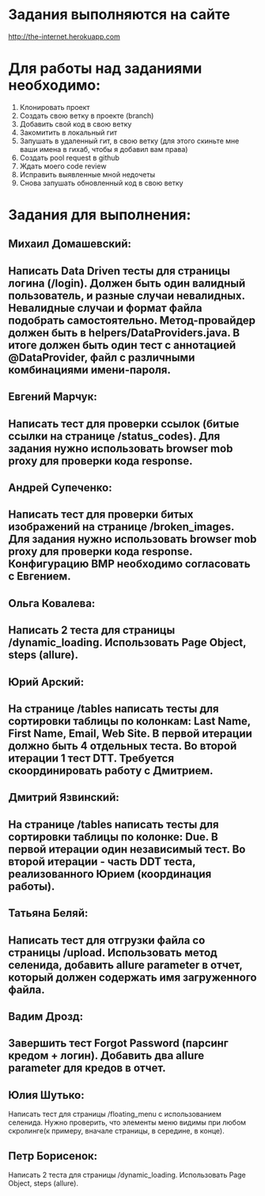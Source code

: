 # Задания выполняются на сайте
http://the-internet.herokuapp.com

# Для работы над заданиями необходимо:
  1. Клонировать проект
  2. Создать свою ветку в проекте (branch)
  3. Добавить свой код в свою ветку
  4. Закомитить в локальный гит
  5. Запушать в удаленный гит, в свою ветку (для этого скиньте мне ваши имена в гихаб, чтобы я добавил вам права)
  6. Создать pool request в github
  7. Ждать моего code review
  8. Исправить выявленные мной недочеты
  9. Снова запушать обновленный код в свою ветку

# Задания для выполнения:

  Михаил Домашевский:
  -----------------------------------------------------------------------------------------------------------------
  Написать Data Driven тесты для страницы логина (/login). Должен быть один валидный пользователь, и разные случаи невалидных.
  Невалидные случаи и формат файла подобрать самостоятельно. Метод-провайдер должен быть в helpers/DataProviders.java.
  В итоге должен быть один тест с аннотацией @DataProvider, файл с различными комбинациями имени-пароля.
  -----------------------------------------------------------------------------------------------------------------
  Евгений Марчук:
  -----------------------------------------------------------------------------------------------------------------
  Написать тест для проверки ссылок (битые ссылки на странице /status_codes). Для задания нужно использовать browser mob
   proxy для проверки кода response.
  -----------------------------------------------------------------------------------------------------------------
  Андрей Супеченко:
  -----------------------------------------------------------------------------------------------------------------
  Написать тест для проверки битых изображений на странице /broken_images. Для задания нужно использовать browser mob
  proxy для проверки кода response. Конфигурацию BMP необходимо согласовать с Евгением.
  -----------------------------------------------------------------------------------------------------------------
  Ольга Ковалева:
  -----------------------------------------------------------------------------------------------------------------
  Написать 2 теста для страницы /dynamic_loading. Использовать Page Object, steps (allure).
  -----------------------------------------------------------------------------------------------------------------
  Юрий Арский:
  -----------------------------------------------------------------------------------------------------------------
  На странице /tables написать тесты для сортировки таблицы по колонкам: Last Name, First Name, Email, Web Site.
  В первой итерации    должно быть 4 отдельных теста. Во второй итерации 1 тест DTT.
  Требуется скоординировать работу с Дмитрием.
  -----------------------------------------------------------------------------------------------------------------
  Дмитрий Язвинский:
  -----------------------------------------------------------------------------------------------------------------
  На странице /tables написать тесты для сортировки таблицы по колонке: Due. В первой итерации один независимый тест.
  Во второй итерации - часть DDT теста, реализованного Юрием (координация работы).
  -----------------------------------------------------------------------------------------------------------------
  Татьяна Беляй:
  -----------------------------------------------------------------------------------------------------------------
  Написать тест для отгрузки файла со страницы /upload. Использовать метод селенида, добавить allure parameter в отчет,
  который должен содержать имя загруженного файла.
  -----------------------------------------------------------------------------------------------------------------
  Вадим Дрозд:
  -----------------------------------------------------------------------------------------------------------------
  Завершить тест Forgot Password (парсинг кредом + логин). Добавить два allure parameter для кредов в отчет.
  -----------------------------------------------------------------------------------------------------------------
  Юлия Шутько:
  -----------------------------------------------------------------------------------------------------------------
  Написать тест для страницы /floating_menu с использованием селенида. Нужно проверить, что элементы меню видимы при
  любом скролинге(к примеру, вначале страницы, в середине, в конце).

  Петр Борисенок:
  -----------------------------------------------------------------------------------------------------------------
  Написать 2 теста для страницы /dynamic_loading. Использовать Page Object, steps (allure).
